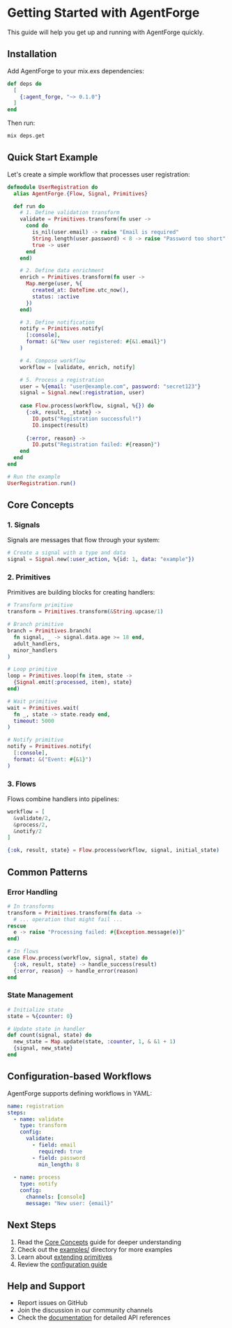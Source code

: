 # Getting Started with AgentForge

This guide will help you get up and running with AgentForge quickly.

## Installation

Add AgentForge to your mix.exs dependencies:

```elixir
def deps do
  [
    {:agent_forge, "~> 0.1.0"}
  ]
end
```

Then run:

```bash
mix deps.get
```

## Quick Start Example

Let's create a simple workflow that processes user registration:

```elixir
defmodule UserRegistration do
  alias AgentForge.{Flow, Signal, Primitives}

  def run do
    # 1. Define validation transform
    validate = Primitives.transform(fn user ->
      cond do
        is_nil(user.email) -> raise "Email is required"
        String.length(user.password) < 8 -> raise "Password too short"
        true -> user
      end
    end)

    # 2. Define data enrichment
    enrich = Primitives.transform(fn user ->
      Map.merge(user, %{
        created_at: DateTime.utc_now(),
        status: :active
      })
    end)

    # 3. Define notification
    notify = Primitives.notify(
      [:console],
      format: &("New user registered: #{&1.email}")
    )

    # 4. Compose workflow
    workflow = [validate, enrich, notify]

    # 5. Process a registration
    user = %{email: "user@example.com", password: "secret123"}
    signal = Signal.new(:registration, user)
    
    case Flow.process(workflow, signal, %{}) do
      {:ok, result, _state} ->
        IO.puts("Registration successful!")
        IO.inspect(result)
      
      {:error, reason} ->
        IO.puts("Registration failed: #{reason}")
    end
  end
end

# Run the example
UserRegistration.run()
```

## Core Concepts

### 1. Signals

Signals are messages that flow through your system:

```elixir
# Create a signal with a type and data
signal = Signal.new(:user_action, %{id: 1, data: "example"})
```

### 2. Primitives

Primitives are building blocks for creating handlers:

```elixir
# Transform primitive
transform = Primitives.transform(&String.upcase/1)

# Branch primitive
branch = Primitives.branch(
  fn signal, _ -> signal.data.age >= 18 end,
  adult_handlers,
  minor_handlers
)

# Loop primitive
loop = Primitives.loop(fn item, state ->
  {Signal.emit(:processed, item), state}
end)

# Wait primitive
wait = Primitives.wait(
  fn _, state -> state.ready end,
  timeout: 5000
)

# Notify primitive
notify = Primitives.notify(
  [:console],
  format: &("Event: #{&1}")
)
```

### 3. Flows

Flows combine handlers into pipelines:

```elixir
workflow = [
  &validate/2,
  &process/2,
  &notify/2
]

{:ok, result, state} = Flow.process(workflow, signal, initial_state)
```

## Common Patterns

### Error Handling

```elixir
# In transforms
transform = Primitives.transform(fn data ->
  # ... operation that might fail ...
rescue
  e -> raise "Processing failed: #{Exception.message(e)}"
end)

# In flows
case Flow.process(workflow, signal, state) do
  {:ok, result, state} -> handle_success(result)
  {:error, reason} -> handle_error(reason)
end
```

### State Management

```elixir
# Initialize state
state = %{counter: 0}

# Update state in handler
def count(signal, state) do
  new_state = Map.update(state, :counter, 1, & &1 + 1)
  {signal, new_state}
end
```

## Configuration-based Workflows

AgentForge supports defining workflows in YAML:

```yaml
name: registration
steps:
  - name: validate
    type: transform
    config:
      validate:
        - field: email
          required: true
        - field: password
          min_length: 8
  
  - name: process
    type: notify
    config:
      channels: [console]
      message: "New user: {email}"
```

## Next Steps

1. Read the [Core Concepts](core_concepts.md) guide for deeper understanding
2. Check out the [examples/](../examples/) directory for more examples
3. Learn about [extending primitives](extending_primitives.md)
4. Review the [configuration guide](configuration.md)

## Help and Support

- Report issues on GitHub
- Join the discussion in our community channels
- Check the [documentation](https://hexdocs.pm/agent_forge) for detailed API references
